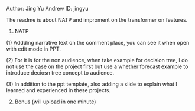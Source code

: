 Author: Jing Yu 
Andrew ID: jingyu

The readme is about NATP and improment on the transformer on features.

1. NATP 

(1) Addding narrative text on the comment place, you can see it when open with edit mode in PPT. 

(2) For it is for the non audience, when take example for decision tree, I do not use the case on the project first but use a whether forecast example to introduce deciosn tree concept to audience.

(3) In addition to the ppt template, also adding a slide to explain what I learned and experienced in these projects.


2. Bonus  (will upload in one minute)

